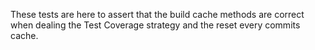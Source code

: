 These tests are here to assert that the build cache methods are correct when dealing the Test Coverage strategy and the reset every commits cache.